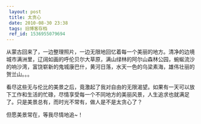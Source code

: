 ```yaml
---
 layout: post
 title: 太贪心
 date: 2010-08-30 23:38
 tags: 旧博客存档
 ref_id: 1536955079694
---
```

从蒙古回来了，一边整理照片，一边无限地回忆着每一个美丽的地方。清净的边境城市满洲里，辽阔如画的呼伦贝尔大草原，满山绿林的阿尔山森林公园，蜿蜒流沙的响沙湾，富饶崭新的鬼城康巴什，黄河日落，水天一色的乌梁素海，雄伟壮丽的贺兰山。。。

看尽这些无与伦比的美景之后，竟激起了我对自由的无限渴望。如果有一天可以放下工作和生活的忙碌，尽情享受每一个不同地方的美丽风景，人生追求也就满足了。只是美景总有，而时光不常有，做人是不是太贪心了？

但愿美景常在，等我尽情地追~！

